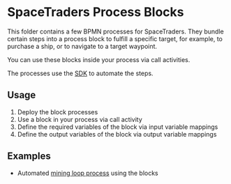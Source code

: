 # SpaceTraders Process Blocks

This folder contains a few BPMN processes for SpaceTraders. They bundle certain steps into a process block to fulfill a
specific target, for example, to purchase a ship, or to navigate to a target waypoint.

You can use these blocks inside your process via call activities. 

The processes use the [SDK](../sdk) to automate the steps.

## Usage

1. Deploy the block processes
2. Use a block in your process via call activity
3. Define the required variables of the block via input variable mappings
4. Define the output variables of the block via output variable mappings

## Examples

- Automated [mining loop process](../examples/mining-loop) using the blocks 
